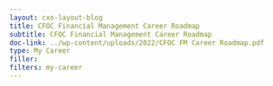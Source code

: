 ```yaml
---
layout: cxo-layout-blog
title: CFOC Financial Management Career Roadmap
subtitle: CFOC Financial Management Career Roadmap
doc-link: ../wp-content/uploads/2022/CFOC FM Career Roadmap.pdf
type: My Career
filler:
filters: my-career
---
```

